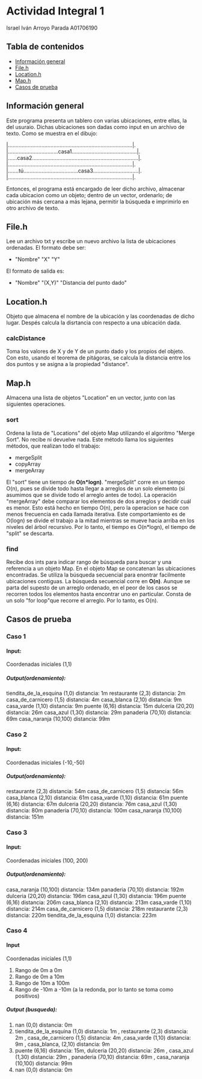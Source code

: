 # Actividad Integral 1
Israel Iván Arroyo Parada
A01706190
## Tabla de contenidos
* [Información general](#información-general)
* [File.h](#File.h)
* [Location.h](#Location.h)
* [Map.h](#Map.h)
* [Casos de prueba](#casos_de_prueba)

## Información general
Este programa presenta un tablero con varias ubicaciones, entre ellas, la del usuraio.
Dichas ubicaciones son dadas como input en un archivo de texto.
Como se muestra en el dibujo:

|..................................................................................|.  
|.................................casa1...........................................|.  
|......casa2......................................................................|.  
|..................................................................................|.  
|.......tú....................................casa3..............................|.  
|..................................................................................|.  

Entonces, el programa está encargado de leer dicho archivo, almacenar cada ubicacion como un objeto; dentro de un vector, ordenarlo; de ubicación más cercana a más lejana, permitir la búsqueda e imprimirlo en otro archivo de texto.
## File.h
Lee un archivo txt y escribe un nuevo archivo la lista de ubicaciones ordenadas. El formato debe ser:
- "Nombre" "X" "Y"

El formato de salida es:
- "Nombre" "(X,Y)" "Distancia del punto dado"

## Location.h
Objeto que almacena el nombre de la ubicación y las coordenadas de dicho lugar. Despés calcula la disrtancia con respecto a una ubicación dada.
### calcDistance
Toma los valores de X y de Y de un punto dado y los propios del objeto. Con esto, usando el teorema de pitágoras, se calcula la distancia entre los dos puntos y se asigna a la propiedad "distance".

## Map.h
Almacena una lista de objetos "Location" en un vector, junto con las siguientes operaciones.
### sort
Ordena la lista de "Locations" del objeto Map utilizando el algoritmo "Merge Sort". No recibe ni devuelve nada. Este método llama los siguientes métodos, que realizan todo el trabajo:
- mergeSplit
- copyArray
- mergeArray

El "sort" tiene un tiempo de **O(n*logn)**. "mergeSplit" corre en un tiempo O(n), pues se divide todo hasta llegar a arreglos de un solo elemento (si asumimos que se divide todo el arreglo antes de todo). La operación "mergeArray" debe comparar los elementos de dos arreglos y decidir cuál es menor. Esto está hecho en tiempo O(n), pero la operacion se hace con menos frecuencia en cada llamada iterativa. Este comportamiento es de O(logn) se divide el trabajo a la mitad mientras se mueve hacia arriba en los niveles del árbol recursivo. Por lo tanto, el tiempo es O(n*logn), el tiempo de "split" se descarta.
### find
Recibe dos ints para indicar rango de búsqueda para buscar y una referencia a un objeto Map. En el objeto Map se concatenan las ubicaciones encontradas. Se utiliza la búsqueda secuencial para enontrar facilmente ubicaciones contiguas.
La búsqueda secuencial corre en **O(n)**. Aunque se parta del supesto de un arreglo ordenado, en el peor de los casos se recorren todos los elementos hasta encontrar uno en particular. Consta de un solo "for loop"que recorre el arreglo. Por lo tanto, es O(n).

## Casos de prueba
### Caso 1
#### Input: 
Coordenadas iniciales (1,1)
##### Output(ordenamiento): 
tiendita_de_la_esquina (1,0) distancia: 1m 
restaurante (2,3) distancia: 2m 
casa_de_carnicero (1,5) distancia: 4m 
casa_blanca (2,10) distancia: 9m 
casa_varde (1,10) distancia: 9m 
puente (6,16) distancia: 15m 
dulceria (20,20) distancia: 26m 
casa_azul (1,30) distancia: 29m 
panaderia (70,10) distancia: 69m 
casa_naranja (10,100) distancia: 99m 

### Caso 2
#### Input: 
Coordenadas iniciales (-10,-50)
##### Output(ordenamiento): 
restaurante (2,3) distancia: 54m 
casa_de_carnicero (1,5) distancia: 56m 
casa_blanca (2,10) distancia: 61m 
casa_varde (1,10) distancia: 61m 
puente (6,16) distancia: 67m 
dulceria (20,20) distancia: 76m 
casa_azul (1,30) distancia: 80m 
panaderia (70,10) distancia: 100m 
casa_naranja (10,100) distancia: 151m 

### Caso 3
#### Input:
Coordenadas iniciales (100, 200)
##### Output(ordenamiento): 
casa_naranja (10,100) distancia: 134m 
panaderia (70,10) distancia: 192m 
dulceria (20,20) distancia: 196m 
casa_azul (1,30) distancia: 196m 
puente (6,16) distancia: 206m 
casa_blanca (2,10) distancia: 213m 
casa_varde (1,10) distancia: 214m 
casa_de_carnicero (1,5) distancia: 218m 
restaurante (2,3) distancia: 220m 
tiendita_de_la_esquina (1,0) distancia: 223m 

### Caso 4
#### Input
Coordenadas iniciales (1,1)
1. Rango de 0m a 0m
2. Rango de 0m a 10m
3. Rango de 10m a 100m
4. Rango de -10m a -10m (a la redonda, por lo tanto se toma como positivos)

##### Output (busqueda): 
1. nan (0,0) distancia: 0m 
2. tiendita_de_la_esquina (1,0) distancia: 1m , restaurante (2,3) distancia: 2m , casa_de_carnicero (1,5) distancia: 4m ,casa_varde (1,10) distancia: 9m , casa_blanca, (2,10) distancia: 9m 
3. puente (6,16) distancia: 15m, dulceria (20,20) distancia: 26m , casa_azul (1,30) distancia: 29m , panaderia (70,10) distancia: 69m , casa_naranja (10,100) distancia: 99m 
4. nan (0,0) distancia: 0m 
